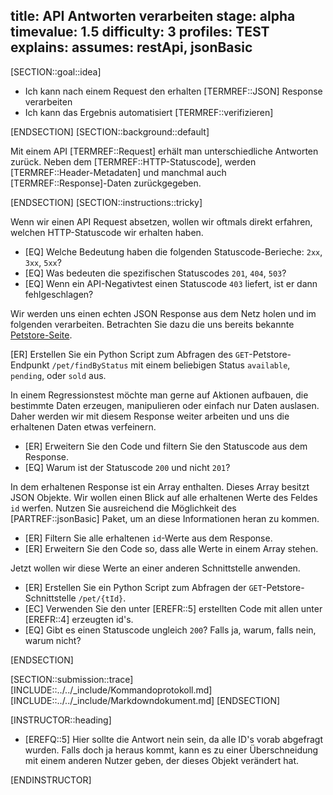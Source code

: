 title: API Antworten verarbeiten
stage: alpha
timevalue: 1.5
difficulty: 3
profiles: TEST
explains:
assumes: restApi, jsonBasic
---
[SECTION::goal::idea]

- Ich kann nach einem Request den erhalten [TERMREF::JSON] Response verarbeiten
- Ich kann das Ergebnis automatisiert [TERMREF::verifizieren]

[ENDSECTION]
[SECTION::background::default]

Mit einem API [TERMREF::Request] erhält man unterschiedliche Antworten zurück. Neben dem [TERMREF::HTTP-Statuscode],
werden [TERMREF::Header-Metadaten] und manchmal auch [TERMREF::Response]-Daten zurückgegeben.

[ENDSECTION]
[SECTION::instructions::tricky]

Wenn wir einen API Request absetzen, wollen wir oftmals direkt erfahren, welchen HTTP-Statuscode wir erhalten haben.

- [EQ] Welche Bedeutung haben die folgenden Statuscode-Berieche: `2xx`, `3xx`, `5xx`?
- [EQ] Was bedeuten die spezifischen Statuscodes `201`, `404`, `503`?
- [EQ] Wenn ein API-Negativtest einen Statuscode `403` liefert, ist er dann fehlgeschlagen?

Wir werden uns einen echten JSON Response aus dem Netz holen und im folgenden verarbeiten. Betrachten Sie dazu die
uns bereits bekannte [Petstore-Seite](https://petstore.swagger.io).

[ER] Erstellen Sie ein Python Script zum Abfragen des `GET`-Petstore-Endpunkt `/pet/findByStatus` mit einem beliebigen Status
`available`, `pending`, oder `sold` aus.

In einem Regressionstest möchte man gerne auf Aktionen aufbauen, die bestimmte Daten erzeugen, manipulieren oder einfach nur
Daten auslasen. Daher werden wir mit diesem Response weiter arbeiten und uns die erhaltenen Daten etwas verfeinern.

- [ER] Erweitern Sie den Code und filtern Sie den Statuscode aus dem Response.
- [EQ] Warum ist der Statuscode `200` und nicht `201`?

In dem erhaltenen Response ist ein Array enthalten. Dieses Array besitzt JSON Objekte. Wir wollen einen Blick auf alle
erhaltenen Werte des Feldes `id` werfen. Nutzen Sie ausreichend die Möglichkeit des [PARTREF::jsonBasic] Paket, um an diese
Informationen heran zu kommen.

- [ER] Filtern Sie alle erhaltenen `id`-Werte aus dem Response.
- [ER] Erweitern Sie den Code so, dass alle Werte in einem Array stehen.

Jetzt wollen wir diese Werte an einer anderen Schnittstelle anwenden.

- [ER] Erstellen Sie ein Python Script zum Abfragen der `GET`-Petstore-Schnittstelle `/pet/{tId}`.
- [EC] Verwenden Sie den unter [EREFR::5] erstellten Code mit allen unter [EREFR::4] erzeugten id's.
- [EQ] Gibt es einen Statuscode ungleich `200`? Falls ja, warum, falls nein, warum nicht?

[ENDSECTION]

[SECTION::submission::trace]
[INCLUDE::../../_include/Kommandoprotokoll.md]
[INCLUDE::../../_include/Markdowndokument.md]
[ENDSECTION]

[INSTRUCTOR::heading]

- [EREFQ::5] Hier sollte die Antwort nein sein, da alle ID's vorab abgefragt wurden. Falls doch ja heraus kommt, kann es zu einer Überschneidung mit einem anderen Nutzer geben, der dieses Objekt verändert hat.

[ENDINSTRUCTOR]
